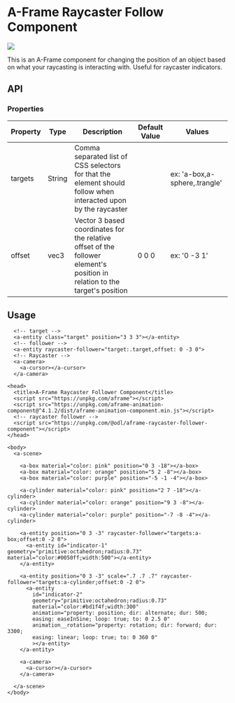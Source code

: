 # A-Frame Raycaster Follow Component

![](https://rawcdn.githack.com/EberlyODL/vr/af15ed8fc3e82376c1a2583ebbfccb9f0ffb5ffd/elements/aframe-raycaster-follower-component/assets/demo.gif)

This is an A-Frame component for changing the position of an object based on what your raycasting is interacting with.  Useful for raycaster indicators.

## API

### Properties
| Property  | Type | Description  | Default Value | Values  |
|-----------|------|--------------|---------------|---------|
| targets | String | Comma separated list of CSS selectors for that the element should follow when interacted upon by the raycaster | | ex: 'a-box,a-sphere,.trangle'
| offset | vec3 | Vector 3 based coordinates for the relative offset of the follower element's position in relation to the target's position | 0 0 0 | ex: '0 -3 1' |

## Usage

```
  <!-- target -->
  <a-entity class="target" position="3 3 3"></a-entity>
  <!-- follower -->
  <a-entity raycaster-follower="target:.target,offset: 0 -3 0">
  <!-- Raycaster -->
  <a-camera>
    <a-cursor></a-cursor>
  </a-camera>
```

```
<head>
  <title>A-Frame Raycaster Follower Component</title>
  <script src="https://unpkg.com/aframe"></script>
  <script src="https://unpkg.com/aframe-animation-component@^4.1.2/dist/aframe-animation-component.min.js"></script> 
  <!-- raycaster follower -->
  <script src="https://unpkg.com/@odl/aframe-raycaster-follower-component"></script>
</head>

<body>
  <a-scene>

    <a-box material="color: pink" position="0 3 -18"></a-box>
    <a-box material="color: orange" position="5 2 -8"></a-box>
    <a-box material="color: purple" position="-5 -1 -4"></a-box>

    <a-cylinder material="color: pink" position="2 7 -18"></a-cylinder>
    <a-cylinder material="color: orange" position="9 3 -8"></a-cylinder>
    <a-cylinder material="color: purple" position="-7 -8 -4"></a-cylinder>

    <a-entity position="0 3 -3" raycaster-follower="targets:a-box;offset:0 -2 0">
      <a-entity id="indicator-1" geometry="primitive:octahedron;radius:0.73" material="color:#0050ff;width:500"></a-entity>
    </a-entity>

    <a-entity position="0 3 -3" scale=".7 .7 .7" raycaster-follower="targets:a-cylinder;offset:0 -2 0">
      <a-entity
        id="indicator-2"
        geometry="primitive:octahedron;radius:0.73"
        material="color:#bd1f4f;width:300"
        animation="property: position; dir: alternate; dur: 500;
        easing: easeInSine; loop: true; to: 0 2.5 0"
        animation__rotation="property: rotation; dir: forward; dur: 3300;
        easing: linear; loop: true; to: 0 360 0"
        ></a-entity>
    </a-entity>

    <a-camera>
      <a-cursor></a-cursor>
    </a-camera>

  </a-scene>
</body>
```